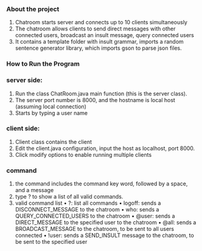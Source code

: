 ### About the project ###
1. Chatroom starts server and connects up to 10 clients simultaneously
2. The chatroom allows clients to send direct messages with other connected users, broadcast an insult message, query connected users
3. It contains a template folder with insult grammar, imports a random sentence generator library, which imports gson to parse json files.
### How to Run the Program ###
### server side: ###
1. Run the class ChatRoom.java main function (this is the server class).
2. The server port number is 8000, and the hostname is local host (assuming local connection)
3. Starts by typing a user name
### client side: ###
1. Client class contains the client
2. Edit the client.java configuration, input the host as localhost, port 8000.
3. Click modify options to enable running multiple clients
### command ###
1. the command includes the command key word, followed by a space, and a message
2. type ? to show a list of all valid commands.
3. valid command list
• ?: list all commands
• logoff: sends a DISCONNECT_MESSAGE to the chatroom
• who: sends a QUERY_CONNECTED_USERS to the chatroom
• @user: sends a DIRECT_MESSAGE to the specified user to the chatroom
• @all: sends a BROADCAST_MESSAGE to the chatroom, to be sent to all users connected
• !user: sends a SEND_INSULT message to the chatroom, to be sent to the specified user

